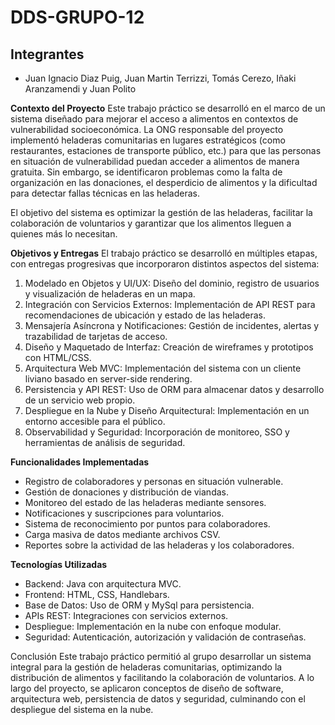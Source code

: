 # DDS-GRUPO-12
## Integrantes
  - Juan Ignacio Diaz Puig, Juan Martin Terrizzi, Tomás Cerezo, Iñaki Aranzamendi y Juan Polito

**Contexto del Proyecto**
Este trabajo práctico se desarrolló en el marco de un sistema diseñado para mejorar el acceso a alimentos en contextos de vulnerabilidad socioeconómica. La ONG responsable del proyecto implementó heladeras comunitarias en lugares estratégicos (como restaurantes, estaciones de transporte público, etc.) para que las personas en situación de vulnerabilidad puedan acceder a alimentos de manera gratuita. Sin embargo, se identificaron problemas como la falta de organización en las donaciones, el desperdicio de alimentos y la dificultad para detectar fallas técnicas en las heladeras.

El objetivo del sistema es optimizar la gestión de las heladeras, facilitar la colaboración de voluntarios y garantizar que los alimentos lleguen a quienes más lo necesitan.

**Objetivos y Entregas**
El trabajo práctico se desarrolló en múltiples etapas, con entregas progresivas que incorporaron distintos aspectos del sistema:

1. Modelado en Objetos y UI/UX: Diseño del dominio, registro de usuarios y visualización de heladeras en un mapa.
2. Integración con Servicios Externos: Implementación de API REST para recomendaciones de ubicación y estado de las heladeras.
3. Mensajería Asíncrona y Notificaciones: Gestión de incidentes, alertas y trazabilidad de tarjetas de acceso.
4. Diseño y Maquetado de Interfaz: Creación de wireframes y prototipos con HTML/CSS.
5. Arquitectura Web MVC: Implementación del sistema con un cliente liviano basado en server-side rendering.
6. Persistencia y API REST: Uso de ORM para almacenar datos y desarrollo de un servicio web propio.
7. Despliegue en la Nube y Diseño Arquitectural: Implementación en un entorno accesible para el público.
8. Observabilidad y Seguridad: Incorporación de monitoreo, SSO y herramientas de análisis de seguridad.

**Funcionalidades Implementadas**
- Registro de colaboradores y personas en situación vulnerable.
- Gestión de donaciones y distribución de viandas.
- Monitoreo del estado de las heladeras mediante sensores.
- Notificaciones y suscripciones para voluntarios.
- Sistema de reconocimiento por puntos para colaboradores.
- Carga masiva de datos mediante archivos CSV.
- Reportes sobre la actividad de las heladeras y los colaboradores.

**Tecnologías Utilizadas**
* Backend: Java con arquitectura MVC.
* Frontend: HTML, CSS, Handlebars.
* Base de Datos: Uso de ORM y MySql para persistencia.
* APIs REST: Integraciones con servicios externos.
* Despliegue: Implementación en la nube con enfoque modular.
* Seguridad: Autenticación, autorización y validación de contraseñas.

Conclusión
Este trabajo práctico permitió al grupo desarrollar un sistema integral para la gestión de heladeras comunitarias, optimizando la distribución de alimentos y facilitando la colaboración de voluntarios. A lo largo del proyecto, se aplicaron conceptos de diseño de software, arquitectura web, persistencia de datos y seguridad, culminando con el despliegue del sistema en la nube.
